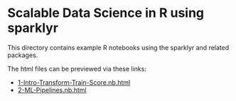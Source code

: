 # Scalable Data Science in R using sparklyr

This directory contains example R notebooks using the sparklyr and related packages.

The html files can be previewed via these links:
* [1-Intro-Transform-Train-Score.nb.html](http://htmlpreview.github.com/?https://github.com/microsoft/ICSE2019/blob/master/R/1-Intro-Transform-Train-Score.nb.html)
* [2-ML-Pipelines.nb.html](http://htmlpreview.github.com/?https://github.com/microsoft/ICSE2019/blob/master/R/2-ML-Pipelines.nb.html)
